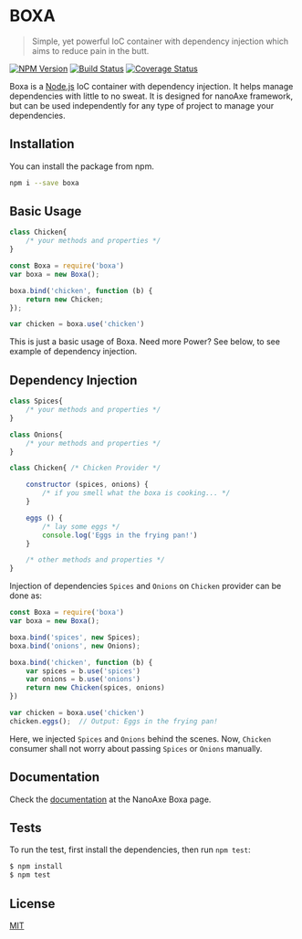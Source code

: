 # BOXA
> Simple, yet powerful IoC container with dependency injection which aims to reduce pain in the butt.

[![NPM Version](https://img.shields.io/npm/v/boxa.svg)](https://www.npmjs.com/package/boxa)
[![Build Status](https://travis-ci.org/hacktivistic/boxa.svg?branch=master)](https://travis-ci.org/hacktivistic/boxa)
[![Coverage Status](https://coveralls.io/repos/github/hacktivistic/boxa/badge.svg?branch=master)](https://coveralls.io/github/hacktivistic/boxa?branch=master)

Boxa is a [Node.js](http://nodejs.org) IoC container with dependency injection. It helps manage dependencies with little to no sweat.
It is designed for nanoAxe framework, but can be used independently for any type of project to manage your dependencies.

## Installation
You can install the package from npm.
```bash
npm i --save boxa
```

## Basic Usage
```js
class Chicken{
	/* your methods and properties */
}

const Boxa = require('boxa')
var boxa = new Boxa();

boxa.bind('chicken', function (b) {
	return new Chicken;
});

var chicken = boxa.use('chicken')

```

This is just a basic usage of Boxa. Need more Power? See below, to see example of dependency injection.

## Dependency Injection
```js
class Spices{
	/* your methods and properties */
}

class Onions{
	/* your methods and properties */
}

class Chicken{ /* Chicken Provider */

	constructor (spices, onions) {
		/* if you smell what the boxa is cooking... */
	}

	eggs () {
		/* lay some eggs */
		console.log('Eggs in the frying pan!')
	}

	/* other methods and properties */
}
```

Injection of dependencies `Spices` and `Onions` on `Chicken` provider can be done as:

```js
const Boxa = require('boxa')
var boxa = new Boxa();

boxa.bind('spices', new Spices);
boxa.bind('onions', new Onions);

boxa.bind('chicken', function (b) {
	var spices = b.use('spices')
	var onions = b.use('onions')
	return new Chicken(spices, onions)
})

var chicken = boxa.use('chicken')
chicken.eggs();	 // Output: Eggs in the frying pan!

```

Here, we injected `Spices` and `Onions` behind the scenes. Now, `Chicken` consumer shall not worry about passing `Spices` or `Onions` manually.

## Documentation
Check the [documentation](https://nanoaxe.bitnac.com/guides/boxa) at the NanoAxe Boxa page.

## Tests
To run the test, first install the dependencies, then run `npm test`:

```bash
$ npm install
$ npm test
```

## License

[MIT](LICENSE)
